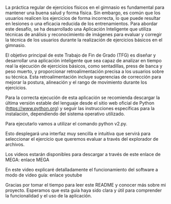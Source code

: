 La práctica regular de ejercicios físicos en el gimnasio es fundamental para mantener una buena salud y forma física. Sin embargo, es común que los usuarios realicen los ejercicios de forma incorrecta, lo que puede resultar en lesiones o una eficacia reducida de los entrenamientos. Para abordar este desafío, se ha desarrollado una Aplicación Inteligente que utiliza técnicas de análisis y reconocimiento de imágenes para evaluar y corregir la técnica de los usuarios durante la realización de ejercicios básicos en el gimnasio.

El objetivo principal de este Trabajo de Fin de Grado (TFG) es diseñar y desarrollar una aplicación inteligente que sea capaz de analizar en tiempo real la ejecución de ejercicios básicos, como sentadillas, press de banca y peso muerto, y proporcionar retroalimentación precisa a los usuarios sobre su técnica. Esta retroalimentación incluye sugerencias de corrección para mejorar la postura, alineación y el rango de movimiento durante los ejercicios.


Para la correcta ejecución de esta aplicación se recomienda descargar la última versión estable del lenguaje desde el sitio web oficial de Python (https://www.python.org) y seguir las instrucciones específicas para la instalación, dependiendo del sistema operativo utilizado.

Para ejecutarlo vamos a utilizar el comando python v2.py.

Esto desplegará una interfaz muy sencilla e intuitiva que servirá para seleccionar el ejercicio que queremos evaluar a través del explorador de archivos.

Los videos estarán disponibles para descargar a través de este enlace de MEGA: enlace MEGA

En este video explicaré detalladamente el funcionamiento del software a modo de video guía: enlace youtube


Gracias por tomar el tiempo para leer este README y conocer más sobre mi proyecto. Esperamos que esta guía haya sido clara y útil para comprender la funcionalidad y el uso de la aplicación.
